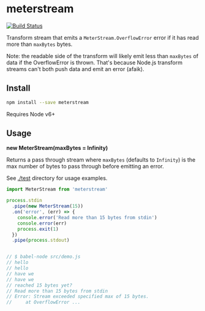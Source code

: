 # meterstream

[![Build Status](https://travis-ci.org/blockai/meterstream.svg?branch=master)](https://travis-ci.org/blockai/meterstream)

Transform stream that emits a `MeterStream.OverflowError` error if it has
read more than `maxBytes` bytes.

Note: the readable side of the transform will likely emit less than
`maxBytes` of data if the OverflowError is thrown. That's because
Node.js transform streams can't both push data and emit an error
(afaik).

## Install

```bash
npm install --save meterstream
```

Requires Node v6+

## Usage

**new MeterStream(maxBytes = Infinity)**

Returns a pass through stream where `maxBytes` (defaults to `Infinity`)
is the max number of bytes to pass through before emitting an error.

See [./test](./test) directory for usage examples.

```javascript
import MeterStream from 'meterstream'

process.stdin
  .pipe(new MeterStream(15))
  .on('error', (err) => {
    console.error('Read more than 15 bytes from stdin')
    console.error(err)
    process.exit(1)
  })
  .pipe(process.stdout)


// $ babel-node src/demo.js
// hello
// hello
// have we
// have we
// reached 15 bytes yet?
// Read more than 15 bytes from stdin
// Error: Stream exceeded specified max of 15 bytes.
//     at OverflowError ...
```